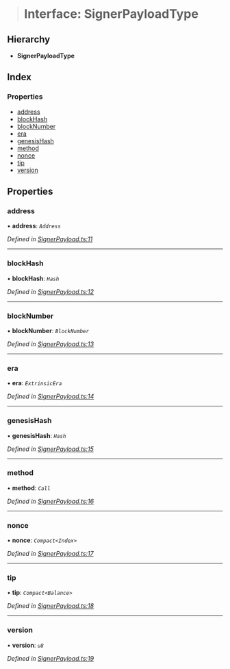 > # Interface: SignerPayloadType

## Hierarchy

* **SignerPayloadType**

## Index

### Properties

* [address](_signerpayload_.signerpayloadtype.md#address)
* [blockHash](_signerpayload_.signerpayloadtype.md#blockhash)
* [blockNumber](_signerpayload_.signerpayloadtype.md#blocknumber)
* [era](_signerpayload_.signerpayloadtype.md#era)
* [genesisHash](_signerpayload_.signerpayloadtype.md#genesishash)
* [method](_signerpayload_.signerpayloadtype.md#method)
* [nonce](_signerpayload_.signerpayloadtype.md#nonce)
* [tip](_signerpayload_.signerpayloadtype.md#tip)
* [version](_signerpayload_.signerpayloadtype.md#version)

## Properties

###  address

• **address**: *`Address`*

*Defined in [SignerPayload.ts:11](https://github.com/polkadot-js/api/blob/60148f2/packages/api/src/SignerPayload.ts#L11)*

___

###  blockHash

• **blockHash**: *`Hash`*

*Defined in [SignerPayload.ts:12](https://github.com/polkadot-js/api/blob/60148f2/packages/api/src/SignerPayload.ts#L12)*

___

###  blockNumber

• **blockNumber**: *`BlockNumber`*

*Defined in [SignerPayload.ts:13](https://github.com/polkadot-js/api/blob/60148f2/packages/api/src/SignerPayload.ts#L13)*

___

###  era

• **era**: *`ExtrinsicEra`*

*Defined in [SignerPayload.ts:14](https://github.com/polkadot-js/api/blob/60148f2/packages/api/src/SignerPayload.ts#L14)*

___

###  genesisHash

• **genesisHash**: *`Hash`*

*Defined in [SignerPayload.ts:15](https://github.com/polkadot-js/api/blob/60148f2/packages/api/src/SignerPayload.ts#L15)*

___

###  method

• **method**: *`Call`*

*Defined in [SignerPayload.ts:16](https://github.com/polkadot-js/api/blob/60148f2/packages/api/src/SignerPayload.ts#L16)*

___

###  nonce

• **nonce**: *`Compact<Index>`*

*Defined in [SignerPayload.ts:17](https://github.com/polkadot-js/api/blob/60148f2/packages/api/src/SignerPayload.ts#L17)*

___

###  tip

• **tip**: *`Compact<Balance>`*

*Defined in [SignerPayload.ts:18](https://github.com/polkadot-js/api/blob/60148f2/packages/api/src/SignerPayload.ts#L18)*

___

###  version

• **version**: *`u8`*

*Defined in [SignerPayload.ts:19](https://github.com/polkadot-js/api/blob/60148f2/packages/api/src/SignerPayload.ts#L19)*